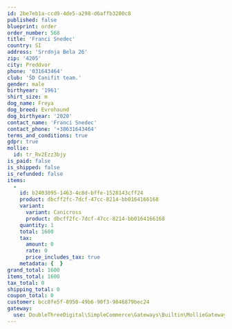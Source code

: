 ```yaml
---
id: 2be7eb1a-ccd9-4de5-a298-d6affb3200c8
published: false
blueprint: order
order_number: 568
title: 'Franci Snedec'
country: SI
address: 'Srrdnja Bela 26'
zip: '4205'
city: Preddvor
phone: '031643464'
club: 'ŠD Canifit team.'
gender: male
birthyear: '1961'
shirt_size: m
dog_name: Freya
dog_breed: Evrohaund
dog_birthyear: '2020'
contact_name: 'Franci Snedec'
contact_phone: '+38631643464'
terms_and_conditions: true
gdpr: true
mollie:
  id: tr_Rv2Ezz3bjy
is_paid: false
is_shipped: false
is_refunded: false
items:
  -
    id: b2403095-1463-4c8d-bffe-1528143cff24
    product: dbcff2fc-7dcf-47cc-8214-bb0164166168
    variant:
      variant: Canicross
      product: dbcff2fc-7dcf-47cc-8214-bb0164166168
    quantity: 1
    total: 1600
    tax:
      amount: 0
      rate: 0
      price_includes_tax: true
    metadata: {  }
grand_total: 1600
items_total: 1600
tax_total: 0
shipping_total: 0
coupon_total: 0
customer: bcc8fe5f-8950-49b6-90f3-9846879bec24
gateway:
  use: DoubleThreeDigital\SimpleCommerce\Gateways\Builtin\MollieGateway
---
```

